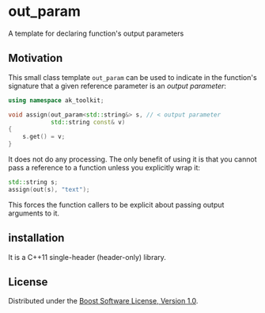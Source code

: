 # out_param
A template for declaring function's output parameters

## Motivation

This small class template `out_param` can be used to indicate in the function's signature that a given reference parameter is an *output parameter*:

```c++
using namespace ak_toolkit;

void assign(out_param<std::string&> s, // < output parameter
            std::string const& v)
{
    s.get() = v;
}
```

It does not do any processing. The only benefit of using it is that you cannot pass a reference to a function unless you explicitly wrap it:

```c++
std::string s;
assign(out(s), "text");
```

This forces the function callers to be explicit about passing output arguments to it.

## installation
It is a C++11 single-header (header-only) library.

## License
Distributed under the [Boost Software License, Version 1.0](http://www.boost.org/LICENSE_1_0.txt).
